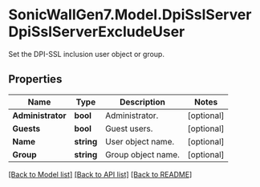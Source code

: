 # SonicWallGen7.Model.DpiSslServerDpiSslServerExcludeUser
Set the DPI-SSL inclusion user object or group.

## Properties

Name | Type | Description | Notes
------------ | ------------- | ------------- | -------------
**Administrator** | **bool** | Administrator. | [optional] 
**Guests** | **bool** | Guest users. | [optional] 
**Name** | **string** | User object name. | [optional] 
**Group** | **string** | Group object name. | [optional] 

[[Back to Model list]](../README.md#documentation-for-models) [[Back to API list]](../README.md#documentation-for-api-endpoints) [[Back to README]](../README.md)

